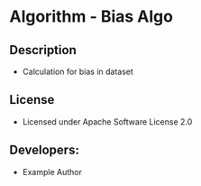# Algorithm - Bias Algo

## Description
* Calculation for bias in dataset

## License
* Licensed under Apache Software License 2.0

## Developers:
* Example Author
